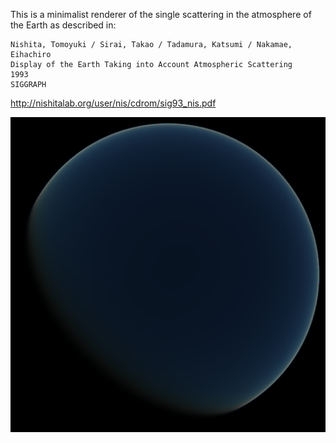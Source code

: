 This is a minimalist renderer of the single scattering in the atmosphere of the Earth as described in:
```
Nishita, Tomoyuki / Sirai, Takao / Tadamura, Katsumi / Nakamae, Eihachiro
Display of the Earth Taking into Account Atmospheric Scattering
1993
SIGGRAPH
```
http://nishitalab.org/user/nis/cdrom/sig93_nis.pdf

![result](result.png)
